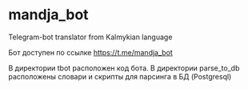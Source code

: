 # mandja_bot
Telegram-bot translator from Kalmykian language

Бот доступен по ссылке https://t.me/mandja_bot

В директории tbot расположен код бота.
В директории parse_to_db расположены словари и скрипты для парсинга в БД (Postgresql)
